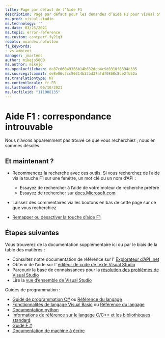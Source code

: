```yaml
---
title: Page par défaut de l’Aide F1
description: Page par défaut pour les demandes d’aide F1 pour Visual Studio
ms.prod: visual-studio
ms.technology: ''
ms.date: 03/25/2021
ms.topic: error-reference
ms.custom: contperf-fy21q3
robots: noindex,nofollow
f1_keywords:
- vs.ambient
manager: jmartens
author: mikejo5000
ms.author: mikejo
ms.openlocfilehash: de87c66049366b14b632dcb4c9d0310f8394d335
ms.sourcegitcommit: de8e06c5cc80314b33bd37afdf0868c8ce2fb52a
ms.translationtype: MT
ms.contentlocale: fr-FR
ms.lasthandoff: 06/10/2021
ms.locfileid: "111908135"
---
```

# <a name="f1-help-match-not-found"></a>Aide F1 : correspondance introuvable

Nous n’avons apparemment pas trouvé ce que vous recherchiez ; nous en sommes désolés. 

## <a name="now-what"></a>Et maintenant ?

- Recommencez la recherche avec ces outils. Si vous recherchez de l’aide via la touche F1 sur une fenêtre, un mot clé ou un nom d’API :
  - Essayez de rechercher à l’aide de votre moteur de recherche préféré
  - Essayez de rechercher sur [docs.Microsoft.com](/)

- Laissez des commentaires via les boutons en bas de cette page sur ce que vous recherchiez

- [Remapper ou désactiver la touche d’aide F1](../not-in-toc/change-f1-help-key.md)


## <a name="next-steps"></a>Étapes suivantes

Vous trouverez de la documentation supplémentaire ici ou par le biais de la table des matières : 
- Consultez notre documentation de référence sur l' [Explorateur d’API .net](/dotnet/api/)
- Obtenir de l’aide sur l' [éditeur de code de texte Visual Studio](../../ide/writing-code-in-the-code-and-text-editor.md)
- Parcourir la base de connaissances pour la [résolution des problèmes de Visual Studio](/troubleshoot/visualstudio/welcome-visual-studio/)
- Lire la [vue d’ensemble de Visual Studio](../../get-started/visual-studio-ide.md)

Guides de programmation :
- [Guide de programmation C#](/dotnet/csharp/programming-guide/) ou [Référence du langage](/dotnet/csharp/language-reference/)
- [Fonctionnalités de langage Visual Basic](/dotnet/visual-basic/programming-guide/language-features/) ou [Référence du langage](/dotnet/visual-basic/language-reference/)
- [Documentation python](https://docs.python.org/)
- [Informations de référence sur le langage C/C++ et les bibliothèques standard](/cpp/cpp/c-cpp-language-and-standard-libraries)
- [Guide F #](/dotnet/fsharp/)
- [Documentation de machine à écrire](https://www.typescriptlang.org/docs)

